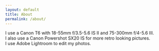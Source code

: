 ```yaml
---
layout: default
title: About
permalink: /about/
---
```

I use a Canon T6 with 18-55mm f/3.5-5.6 IS II and 75-300mm f/4-5.6 III.<br>
I also use a Canon Powershot SX20 IS for more retro looking pictures.<br>
I use Adobe Lightroom to edit my photos.
